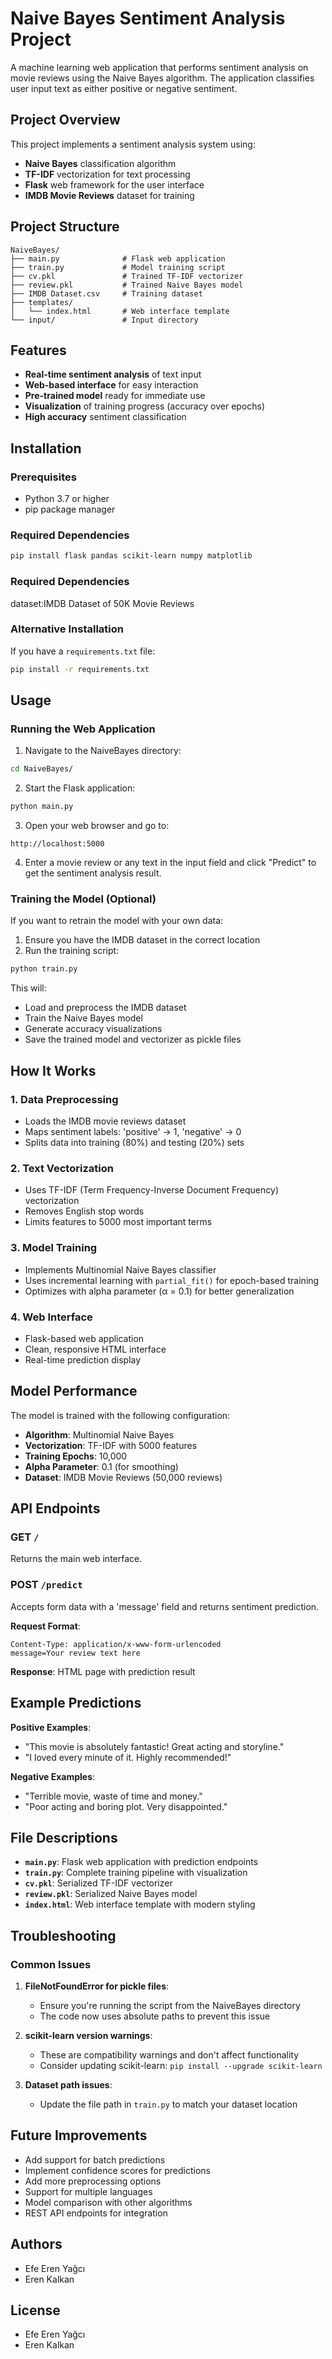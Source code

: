 # Naive Bayes Sentiment Analysis Project

A machine learning web application that performs sentiment analysis on movie reviews using the Naive Bayes algorithm. The application classifies user input text as either positive or negative sentiment.

## Project Overview

This project implements a sentiment analysis system using:
- **Naive Bayes** classification algorithm
- **TF-IDF** vectorization for text processing
- **Flask** web framework for the user interface
- **IMDB Movie Reviews** dataset for training

## Project Structure

```
NaiveBayes/
├── main.py              # Flask web application
├── train.py             # Model training script
├── cv.pkl               # Trained TF-IDF vectorizer
├── review.pkl           # Trained Naive Bayes model
├── IMDB Dataset.csv     # Training dataset
├── templates/
│   └── index.html       # Web interface template
└── input/               # Input directory
```

## Features

- **Real-time sentiment analysis** of text input
- **Web-based interface** for easy interaction
- **Pre-trained model** ready for immediate use
- **Visualization** of training progress (accuracy over epochs)
- **High accuracy** sentiment classification

## Installation

### Prerequisites

- Python 3.7 or higher
- pip package manager

### Required Dependencies

```bash
pip install flask pandas scikit-learn numpy matplotlib
```
### Required Dependencies
dataset:IMDB Dataset of 50K Movie Reviews

### Alternative Installation

If you have a `requirements.txt` file:
```bash
pip install -r requirements.txt
```

## Usage

### Running the Web Application

1. Navigate to the NaiveBayes directory:
```bash
cd NaiveBayes/
```

2. Start the Flask application:
```bash
python main.py
```

3. Open your web browser and go to:
```
http://localhost:5000
```

4. Enter a movie review or any text in the input field and click "Predict" to get the sentiment analysis result.

### Training the Model (Optional)

If you want to retrain the model with your own data:

1. Ensure you have the IMDB dataset in the correct location
2. Run the training script:
```bash
python train.py
```

This will:
- Load and preprocess the IMDB dataset
- Train the Naive Bayes model
- Generate accuracy visualizations
- Save the trained model and vectorizer as pickle files

## How It Works

### 1. Data Preprocessing
- Loads the IMDB movie reviews dataset
- Maps sentiment labels: 'positive' → 1, 'negative' → 0
- Splits data into training (80%) and testing (20%) sets

### 2. Text Vectorization
- Uses TF-IDF (Term Frequency-Inverse Document Frequency) vectorization
- Removes English stop words
- Limits features to 5000 most important terms

### 3. Model Training
- Implements Multinomial Naive Bayes classifier
- Uses incremental learning with `partial_fit()` for epoch-based training
- Optimizes with alpha parameter (α = 0.1) for better generalization

### 4. Web Interface
- Flask-based web application
- Clean, responsive HTML interface
- Real-time prediction display

## Model Performance

The model is trained with the following configuration:
- **Algorithm**: Multinomial Naive Bayes
- **Vectorization**: TF-IDF with 5000 features
- **Training Epochs**: 10,000
- **Alpha Parameter**: 0.1 (for smoothing)
- **Dataset**: IMDB Movie Reviews (50,000 reviews)

## API Endpoints

### GET `/`
Returns the main web interface.

### POST `/predict`
Accepts form data with a 'message' field and returns sentiment prediction.

**Request Format**:
```
Content-Type: application/x-www-form-urlencoded
message=Your review text here
```

**Response**: HTML page with prediction result

## Example Predictions

**Positive Examples**:
- "This movie is absolutely fantastic! Great acting and storyline."
- "I loved every minute of it. Highly recommended!"

**Negative Examples**:
- "Terrible movie, waste of time and money."
- "Poor acting and boring plot. Very disappointed."

## File Descriptions

- **`main.py`**: Flask web application with prediction endpoints
- **`train.py`**: Complete training pipeline with visualization
- **`cv.pkl`**: Serialized TF-IDF vectorizer
- **`review.pkl`**: Serialized Naive Bayes model
- **`index.html`**: Web interface template with modern styling

## Troubleshooting

### Common Issues

1. **FileNotFoundError for pickle files**:
   - Ensure you're running the script from the NaiveBayes directory
   - The code now uses absolute paths to prevent this issue

2. **scikit-learn version warnings**:
   - These are compatibility warnings and don't affect functionality
   - Consider updating scikit-learn: `pip install --upgrade scikit-learn`

3. **Dataset path issues**:
   - Update the file path in `train.py` to match your dataset location

## Future Improvements

- Add support for batch predictions
- Implement confidence scores for predictions
- Add more preprocessing options
- Support for multiple languages
- Model comparison with other algorithms
- REST API endpoints for integration

## Authors

- Efe Eren Yağcı
- Eren Kalkan

## License
- Efe Eren Yağcı
- Eren Kalkan
